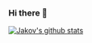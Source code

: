 ### Hi there 👋

[![Jakov's github stats](https://github-readme-stats.vercel.app/api?username=fobos531&show_icons=true&line_height=21&show_icons=true&theme=vue)](https://github.com/anuraghazra/github-readme-stats)
